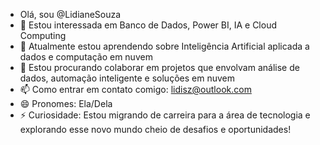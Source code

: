 - Olá, sou @LidianeSouza
- 👀 Estou interessada em Banco de Dados, Power BI, IA e Cloud Computing
- 🌱 Atualmente estou aprendendo sobre Inteligência Artificial aplicada a dados e computação em nuvem
- 💞️ Estou procurando colaborar em projetos que envolvam análise de dados, automação inteligente e soluções em nuvem
- 📫 Como entrar em contato comigo: lidisz@outlook.com
- 😄 Pronomes: Ela/Dela 
- ⚡ Curiosidade: Estou migrando de carreira para a área de tecnologia e explorando esse novo mundo cheio de desafios e oportunidades!


<!---
LidianeSouza/LidianeSouza is a ✨ special ✨ repository because its `README.md` (this file) appears on your GitHub profile.
You can click the Preview link to take a look at your changes.
--->
